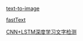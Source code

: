 [text-to-image](https://github.com/zsdonghao/text-to-image)

[fastText](https://github.com/facebookresearch/fastText)

[ CNN+LSTM深度学习文字检测](http://blog.csdn.net/u013293750/article/details/64904681)